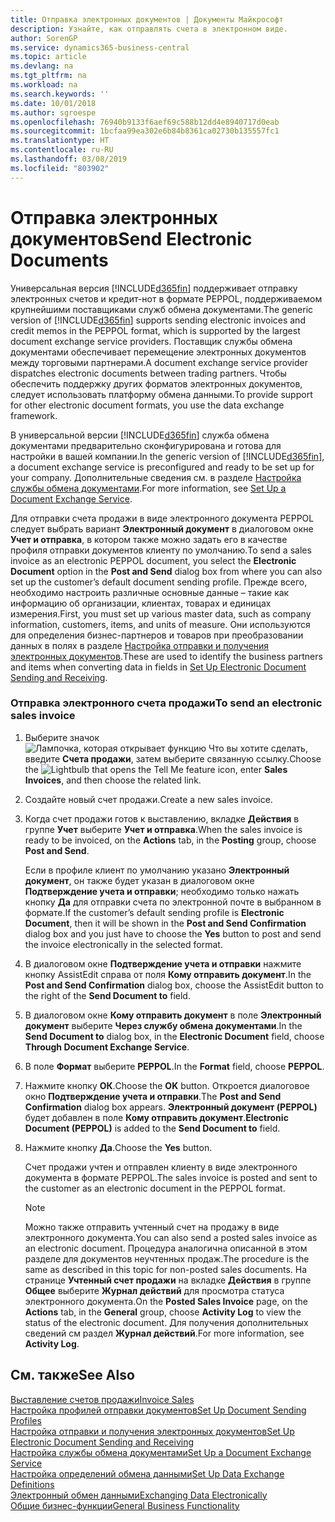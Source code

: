 ```yaml
---
title: Отправка электронных документов | Документы Майкрософт
description: Узнайте, как отправлять счета в электронном виде.
author: SorenGP
ms.service: dynamics365-business-central
ms.topic: article
ms.devlang: na
ms.tgt_pltfrm: na
ms.workload: na
ms.search.keywords: ''
ms.date: 10/01/2018
ms.author: sgroespe
ms.openlocfilehash: 76940b9133f6aef69c588b12dd4e8940717d0eab
ms.sourcegitcommit: 1bcfaa99ea302e6b84b8361ca02730b135557fc1
ms.translationtype: HT
ms.contentlocale: ru-RU
ms.lasthandoff: 03/08/2019
ms.locfileid: "803902"
---
```

# <a name="send-electronic-documents"></a><span data-ttu-id="424bc-103">Отправка электронных документов</span><span class="sxs-lookup"><span data-stu-id="424bc-103">Send Electronic Documents</span></span>
<span data-ttu-id="424bc-104">Универсальная версия [!INCLUDE[d365fin](includes/d365fin_md.md)] поддерживает отправку электронных счетов и кредит-нот в формате PEPPOL, поддерживаемом крупнейшими поставщиками служб обмена документами.</span><span class="sxs-lookup"><span data-stu-id="424bc-104">The generic version of [!INCLUDE[d365fin](includes/d365fin_md.md)] supports sending electronic invoices and credit memos in the PEPPOL format, which is supported by the largest document exchange service providers.</span></span> <span data-ttu-id="424bc-105">Поставщик службы обмена документами обеспечивает перемещение электронных документов между торговыми партнерами.</span><span class="sxs-lookup"><span data-stu-id="424bc-105">A document exchange service provider dispatches electronic documents between trading partners.</span></span> <span data-ttu-id="424bc-106">Чтобы обеспечить поддержку других форматов электронных документов, следует использовать платформу обмена данными.</span><span class="sxs-lookup"><span data-stu-id="424bc-106">To provide support for other electronic document formats, you use the data exchange framework.</span></span>  

 <span data-ttu-id="424bc-107">В универсальной версии [!INCLUDE[d365fin](includes/d365fin_md.md)] служба обмена документами предварительно сконфигурирована и готова для настройки в вашей компании.</span><span class="sxs-lookup"><span data-stu-id="424bc-107">In the generic version of [!INCLUDE[d365fin](includes/d365fin_md.md)], a document exchange service is preconfigured and ready to be set up for your company.</span></span> <span data-ttu-id="424bc-108">Дополнительные сведения см. в разделе [Настройка службы обмена документами](across-how-to-set-up-a-document-exchange-service.md).</span><span class="sxs-lookup"><span data-stu-id="424bc-108">For more information, see [Set Up a Document Exchange Service](across-how-to-set-up-a-document-exchange-service.md).</span></span>  

 <span data-ttu-id="424bc-109">Для отправки счета продажи в виде электронного документа PEPPOL следует выбрать вариант **Электронный документ** в диалоговом окне **Учет и отправка**, в котором также можно задать его в качестве профиля отправки документов клиенту по умолчанию.</span><span class="sxs-lookup"><span data-stu-id="424bc-109">To send a sales invoice as an electronic PEPPOL document, you select the **Electronic Document** option in the **Post and Send** dialog box from where you can also set up the customer’s default document sending profile.</span></span> <span data-ttu-id="424bc-110">Прежде всего, необходимо настроить различные основные данные – такие как информацию об организации, клиентах, товарах и единицах измерения.</span><span class="sxs-lookup"><span data-stu-id="424bc-110">First, you must set up various master data, such as company information, customers, items, and units of measure.</span></span> <span data-ttu-id="424bc-111">Они используются для определения бизнес-партнеров и товаров при преобразовании данных в полях в разделе [Настройка отправки и получения электронных документов](across-how-to-set-up-electronic-document-sending-and-receiving.md).</span><span class="sxs-lookup"><span data-stu-id="424bc-111">These are used to identify the business partners and items when converting data in fields in [Set Up Electronic Document Sending and Receiving](across-how-to-set-up-electronic-document-sending-and-receiving.md).</span></span>  

### <a name="to-send-an-electronic-sales-invoice"></a><span data-ttu-id="424bc-112">Отправка электронного счета продажи</span><span class="sxs-lookup"><span data-stu-id="424bc-112">To send an electronic sales invoice</span></span>  

1.  <span data-ttu-id="424bc-113">Выберите значок ![Лампочка, которая открывает функцию Что вы хотите сделать](media/ui-search/search_small.png "Что вы хотите сделать"), введите **Счета продажи**, затем выберите связанную ссылку.</span><span class="sxs-lookup"><span data-stu-id="424bc-113">Choose the ![Lightbulb that opens the Tell Me feature](media/ui-search/search_small.png "Tell me what you want to do") icon, enter **Sales Invoices**, and then choose the related link.</span></span>  

2.  <span data-ttu-id="424bc-114">Создайте новый счет продажи.</span><span class="sxs-lookup"><span data-stu-id="424bc-114">Create a new sales invoice.</span></span>  

3.  <span data-ttu-id="424bc-115">Когда счет продажи готов к выставлению, вкладке **Действия** в группе **Учет** выберите **Учет и отправка**.</span><span class="sxs-lookup"><span data-stu-id="424bc-115">When the sales invoice is ready to be invoiced, on the **Actions** tab, in the **Posting** group, choose **Post and Send**.</span></span>  

     <span data-ttu-id="424bc-116">Если в профиле клиент по умолчанию указано **Электронный документ**, он также будет указан в диалоговом окне **Подтверждение учета и отправки**; необходимо только нажать кнопку **Да** для отправки счета по электронной почте в выбранном в формате.</span><span class="sxs-lookup"><span data-stu-id="424bc-116">If the customer’s default sending profile is **Electronic Document**, then it will be shown in the **Post and Send Confirmation** dialog box and you just have to choose the **Yes** button to post and send the invoice electronically in the selected format.</span></span>  

4.  <span data-ttu-id="424bc-117">В диалоговом окне **Подтверждение учета и отправки** нажмите кнопку AssistEdit справа от поля **Кому отправить документ**.</span><span class="sxs-lookup"><span data-stu-id="424bc-117">In the **Post and Send Confirmation** dialog box, choose the AssistEdit button to the right of the **Send Document to** field.</span></span>  

5.  <span data-ttu-id="424bc-118">В диалоговом окне **Кому отправить документ** в поле **Электронный документ** выберите **Через службу обмена документами**.</span><span class="sxs-lookup"><span data-stu-id="424bc-118">In the **Send Document to** dialog box, in the **Electronic Document** field, choose **Through Document Exchange Service**.</span></span>  

6.  <span data-ttu-id="424bc-119">В поле **Формат** выберите **PEPPOL**.</span><span class="sxs-lookup"><span data-stu-id="424bc-119">In the **Format** field, choose **PEPPOL**.</span></span>  

7.  <span data-ttu-id="424bc-120">Нажмите кнопку **ОК**.</span><span class="sxs-lookup"><span data-stu-id="424bc-120">Choose the **OK** button.</span></span> <span data-ttu-id="424bc-121">Откроется диалоговое окно **Подтверждение учета и отправки**.</span><span class="sxs-lookup"><span data-stu-id="424bc-121">The **Post and Send Confirmation** dialog box appears.</span></span> <span data-ttu-id="424bc-122">**Электронный документ (PEPPOL)** будет добавлен в поле **Кому отправить документ**.</span><span class="sxs-lookup"><span data-stu-id="424bc-122">**Electronic Document (PEPPOL)** is added to the **Send Document to** field.</span></span>  

8.  <span data-ttu-id="424bc-123">Нажмите кнопку **Да**.</span><span class="sxs-lookup"><span data-stu-id="424bc-123">Choose the **Yes** button.</span></span>  

     <span data-ttu-id="424bc-124">Счет продажи учтен и отправлен клиенту в виде электронного документа в формате PEPPOL.</span><span class="sxs-lookup"><span data-stu-id="424bc-124">The sales invoice is posted and sent to the customer as an electronic document in the PEPPOL format.</span></span>  

    > [!NOTE]  
    >  <span data-ttu-id="424bc-125">Можно также отправить учтенный счет на продажу в виде электронного документа.</span><span class="sxs-lookup"><span data-stu-id="424bc-125">You can also send a posted sales invoice as an electronic document.</span></span> <span data-ttu-id="424bc-126">Процедура аналогична описанной в этом разделе для документов неучтенных продаж.</span><span class="sxs-lookup"><span data-stu-id="424bc-126">The procedure is the same as described in this topic for non-posted sales documents.</span></span> <span data-ttu-id="424bc-127">На странице **Учтенный счет продажи** на вкладке **Действия** в группе **Общее** выберите **Журнал действий** для просмотра статуса электронного документа.</span><span class="sxs-lookup"><span data-stu-id="424bc-127">On the **Posted Sales Invoice** page, on the **Actions** tab, in the **General** group, choose **Activity Log** to view the status of the electronic document.</span></span> <span data-ttu-id="424bc-128">Для получения дополнительных сведений см раздел **Журнал действий**.</span><span class="sxs-lookup"><span data-stu-id="424bc-128">For more information, see **Activity Log**.</span></span>  

## <a name="see-also"></a><span data-ttu-id="424bc-129">См. также</span><span class="sxs-lookup"><span data-stu-id="424bc-129">See Also</span></span>  
[<span data-ttu-id="424bc-130">Выставление счетов продажи</span><span class="sxs-lookup"><span data-stu-id="424bc-130">Invoice Sales</span></span>](sales-how-invoice-sales.md)  
[<span data-ttu-id="424bc-131">Настройка профилей отправки документов</span><span class="sxs-lookup"><span data-stu-id="424bc-131">Set Up Document Sending Profiles</span></span>](sales-how-setup-document-send-profiles.md)  
[<span data-ttu-id="424bc-132">Настройка отправки и получения электронных документов</span><span class="sxs-lookup"><span data-stu-id="424bc-132">Set Up Electronic Document Sending and Receiving</span></span>](across-how-to-set-up-electronic-document-sending-and-receiving.md)  
[<span data-ttu-id="424bc-133">Настройка службы обмена документами</span><span class="sxs-lookup"><span data-stu-id="424bc-133">Set Up a Document Exchange Service</span></span>](across-how-to-set-up-a-document-exchange-service.md)  
[<span data-ttu-id="424bc-134">Настройка определений обмена данными</span><span class="sxs-lookup"><span data-stu-id="424bc-134">Set Up Data Exchange Definitions</span></span>](across-how-to-set-up-data-exchange-definitions.md)  
[<span data-ttu-id="424bc-135">Электронный обмен данными</span><span class="sxs-lookup"><span data-stu-id="424bc-135">Exchanging Data Electronically</span></span>](across-data-exchange.md)  
[<span data-ttu-id="424bc-136">Общие бизнес-функции</span><span class="sxs-lookup"><span data-stu-id="424bc-136">General Business Functionality</span></span>](ui-across-business-areas.md)  
